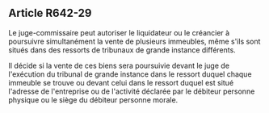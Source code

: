 Article R642-29
----
Le juge-commissaire peut autoriser le liquidateur ou le créancier à poursuivre
simultanément la vente de plusieurs immeubles, même s'ils sont situés dans des
ressorts de tribunaux de grande instance différents.

Il décide si la vente de ces biens sera poursuivie devant le juge de l'exécution
du tribunal de grande instance dans le ressort duquel chaque immeuble se trouve
ou devant celui dans le ressort duquel est situé l'adresse de l'entreprise ou de
l'activité déclarée par le débiteur personne physique ou le siège du débiteur
personne morale.
